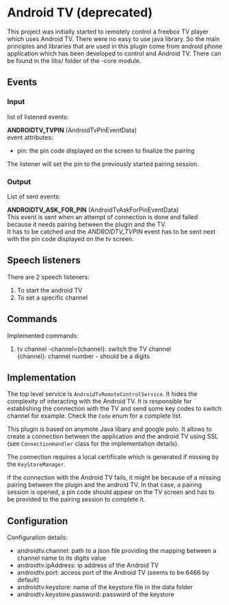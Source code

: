 # Android TV (deprecated)

This project was initially started to remotely control a freebox TV player which uses Android TV.
There were no easy to use java library. So the main principles and libraries that are used in this plugin come from 
android phone application which has been developed to control and Android TV.
There can be found in the libs/ folder of the -core module.

## Events

### Input

list of listened events: 

**ANDROIDTV_TVPIN** (AndroidTvPinEventData)  
event attributes:
- pin: the pin code displayed on the screen to finalize the pairing

The listener will set the pin to the previously started pairing session.

### Output

List of sent events: 

**ANDROIDTV_ASK_FOR_PIN** (AndroidTvAskForPinEventData)  
This event is sent when an attempt of connection is done and failed because it needs pairing between the plugin and the TV.  
It has to be catched and the *ANDROIDTV_TVPIN* event has to be sent next with the pin code displayed on the tv screen.

## Speech listeners

There are 2 speech listeners:

1. To start the android TV
2. To set a specific channel

## Commands

Implemented commands:

1. tv channel -channel={channel}: switch the TV channel  
{channel}: channel number - should be a digits

## Implementation

The top level service is `AndroidTvRemoteControlService`. It hides the complexity of interacting with the Android TV.
It is responsible for establishing the connection with the TV and send some key codes to switch channel for example. Check the `Code` enum for a complete list.

This plugin is based on anymote Java libary and google polo. It allows to create a connection between the application 
and the android TV using SSL (see `ConnectionHandler` class for the implementation details).

The connection requires a local certificate which is generated if missing by the `KeyStoreManager`.

If the connection with the Android TV fails, it might be because of a missing pairing between the plugin and the android TV.
In that case, a pairing session is opened, a pin code should appear on the TV screen and has to be provided to the pairing session to complete it.

## Configuration

Configuration details:

- androidtv.channel: path to a json file providing the mapping between a channel name to its digits value
- androidtv.ipAddress: ip address of the Android TV
- androidtv.port: access port of the Android TV (seems to be 6466 by default)
- androidtv.keystore: name of the keystore file in the data folder
- androidtv.keystore.password: password of the keystore